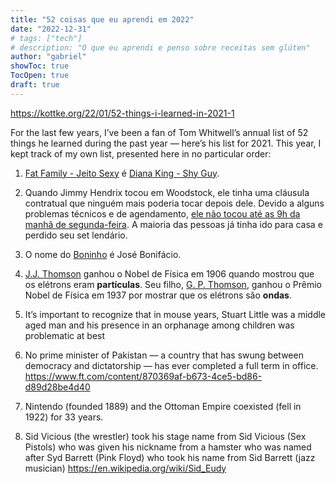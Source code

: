 ```yaml
---
title: "52 coisas que eu aprendi em 2022"
date: "2022-12-31"
# tags: ["tech"]
# description: "O que eu aprendi e penso sobre receitas sem glúten"
author: "gabriel"
showToc: true
TocOpen: true
draft: true
---
```


https://kottke.org/22/01/52-things-i-learned-in-2021-1

For the last few years, I’ve been a fan of Tom Whitwell’s annual list of 52 things he learned during the past year — here’s his list for 2021. This year, I kept track of my own list, presented here in no particular order:

1. [Fat Family - Jeito Sexy](https://www.youtube.com/watch?v=L6uUHqXmxfc) é [Diana King - Shy Guy](https://www.youtube.com/watch?v=szjaHbjhauk).
   
2. Quando Jimmy Hendrix tocou em Woodstock, ele tinha uma cláusula contratual que ninguém mais poderia tocar depois dele. Devido a alguns problemas técnicos e de agendamento, [ele não tocou até as 9h da manhã de segunda-feira](https://www.history.com/news/remembering-richie-havens-ten-things-you-may-not-know-about-woodstock). A maioria das pessoas já tinha ido para casa e perdido seu set lendário.
3. O nome do [Boninho](https://pt.wikipedia.org/wiki/Boninho) é José Bonifácio.
4. [J.J. Thomson](https://en.wikipedia.org/wiki/J._J._Thomson) ganhou o Nobel de Física em 1906 quando mostrou que os elétrons eram **partículas**. Seu filho, [G. P. Thomson](https://en.wikipedia.org/wiki/George_Paget_Thomson), ganhou o Prêmio Nobel de Física em 1937 por mostrar que os elétrons são **ondas**. 
5. It’s important to recognize that in mouse years, Stuart Little was a middle aged man and his presence in an orphanage among children was problematic at best
6. No prime minister of Pakistan — a country that has swung between democracy and dictatorship — has ever completed a full term in office. https://www.ft.com/content/870369af-b673-4ce5-bd86-d89d28be4d40
7. Nintendo (founded 1889) and the Ottoman Empire coexisted (fell in 1922) for 33 years.
8. Sid Vicious (the wrestler) took his stage name from Sid Vicious (Sex Pistols) who was given his nickname from a hamster who was named after Syd Barrett (Pink Floyd) who took his name from Sid Barrett (jazz musician) https://en.wikipedia.org/wiki/Sid_Eudy
